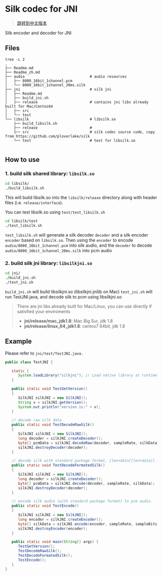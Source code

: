 # Silk codec for JNI

>[跳转到中文版本](./Readme_zh.md)

Silk encoder and decoder for JNI

## Files

```
tree -L 2
.
├── Readme.md
├── Readme_zh.md
├── audio                              # audio resources
│   ├── 8000_16bit_1channel.pcm
│   └── 8000_16bit_1channel_20ms.silk
├── jni                                # silk jni
│   ├── Readme.md
│   ├── build_jni.sh
│   ├── release                        # contains jni libs already built for Mac/Centos64
│   ├── src
│   └── test
└── libsilk                            # libsilk.so
    ├── build_libsilk.sh
    ├── release                        #
    ├── src                            # silk codec source code, copy from https://github.com/ploverlake/silk
    └── test                           # test for libsilk.so


```

## How to use

### 1. build silk shared library: `libsilk.so`

```bash
cd libsilk/
./build_libsilk.sh
```

This will build libsilk.so into the `libsilk/release` directory along with header files (i.e. `release/interface`).

You can test libsilk.so using `test/test_libsilk.sh`

```bash
cd libsilk/test
./test_libsilk.sh
```

`test_libsilk.sh` will generate a silk decoder `decoder` and a silk encoder `encoder` based on `libsilk.so`. Then using the `encoder` to encode `audio/8000_16bit_1channel.pcm` into silk audio, and the `decoder` to decode `audio/8000_16bit_1channel_20ms.silk` into pcm audio

### 2. build silk jni library: `libsilkjni.so`

```bash
cd jni/
./build_jni.sh 
./test_jni.sh
```

`build_jni.sh` will build libsilkjni.so (libsilkjni.jnilib on Mac)
`test_jni.sh` will run TestJNI.java, and decode silk to pcm using libsilkjni.so

> There are jni libs already built for Mac/Linux, you can use directly if satisfied your enviroments
> - **jni/release/mac_jdk1.8**: Mac Big Sur, jdk 1.8
> - **jni/release/linux_64_jdk1.8**: centos7 64bit, jdk 1.8

## Example

Please refer to `jni/test/TestJNI.java.`

```java
public class TestJNI {

   static {
      System.loadLibrary("silkjni"); // Load native library at runtime
   }

   public static void TestGetVersion()
   {
      SilkJNI silkJNI = new SilkJNI();
      String v = silkJNI.getVersion();
      System.out.println("version is:" + v);
   }

   // decode raw silk data
   public static void TestDecodeRawSilk()
   {
      SilkJNI silkJNI = new SilkJNI();
      long decoder = silkJNI.createDecoder();
      byte[] pcmData = silkJNI.decodeRaw(decoder, sampleRate, silkData);
      silkJNI.destroyDecoder(decoder);
   }

   // decode silk with standard package format, [len+data][len+data][...]
   public static void TestDecodeFormatedSilk()
   {
      SilkJNI silkJNI = new SilkJNI();
      long decoder = silkJNI.createDecoder();
      byte[] pcmData = silkJNI.decode(decoder, sampleRate, silkData);
      silkJNI.destroyDecoder(decoder);
   }

   // encode silk audio (with standard package format) to pcm audio.
   public static void TestEncode()
   {
      SilkJNI silkJNI = new SilkJNI();
      long encoder = silkJNI.createEncoder();
      byte[] silkData = silkJNI.encode(encoder, sampleRate, sampleBits, channel, pcmData);
      silkJNI.destroyEncoder(encoder);
   }

   public static void main(String[] args) {
      TestGetVersion();
      TestDecodeRawSilk();
      TestDecodeFormatedSilk();
      TestEncode();
   }
}
```